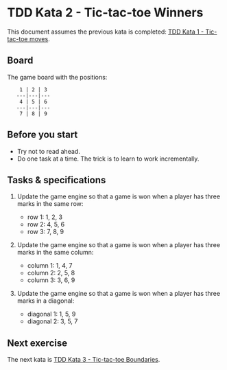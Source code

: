 # TDD Kata 2 - Tic-tac-toe Winners

This document assumes the previous kata is completed: [TDD Kata 1 - Tic-tac-toe moves](tdd_kata1.md).

## Board

The game board with the positions:

```
    1 | 2 | 3
   ---|---|---
    4 | 5 | 6
   ---|---|---
    7 | 8 | 9
```

## Before you start

- Try not to read ahead.
- Do one task at a time. The trick is to learn to work incrementally.

## Tasks & specifications

1. Update the game engine so that a game is won when a player has three marks in the same row:
    - row 1: 1, 2, 3
    - row 2: 4, 5, 6
    - row 3: 7, 8, 9

2. Update the game engine so that a game is won when a player has three marks in the same column:
    - column 1: 1, 4, 7
    - column 2: 2, 5, 8
    - column 3: 3, 6, 9

3. Update the game engine so that a game is won when a player has three marks in a diagonal:
    - diagonal 1: 1, 5, 9
    - diagonal 2: 3, 5, 7

## Next exercise

The next kata is [TDD Kata 3 - Tic-tac-toe Boundaries](tdd_kata3.md).